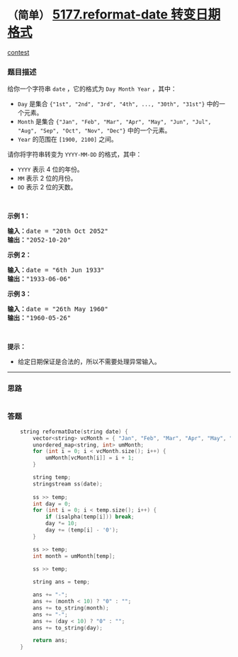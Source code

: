 # `（简单）` [5177.reformat-date 转变日期格式](https://leetcode-cn.com/problems/reformat-date/)

[contest](https://leetcode-cn.com/contest/biweekly-contest-30/problems/reformat-date/)

### 题目描述
<p>给你一个字符串&nbsp;<code>date</code>&nbsp;，它的格式为&nbsp;<code>Day Month Year</code>&nbsp;，其中：</p>

<ul>
	<li><code>Day</code>&nbsp;是集合&nbsp;<code>{"1st", "2nd", "3rd", "4th", ..., "30th", "31st"}</code>&nbsp;中的一个元素。</li>
	<li><code>Month</code>&nbsp;是集合&nbsp;<code>{"Jan", "Feb", "Mar", "Apr", "May", "Jun", "Jul", "Aug", "Sep", "Oct", "Nov", "Dec"}</code>&nbsp;中的一个元素。</li>
	<li><code>Year</code>&nbsp;的范围在 ​<code>[1900, 2100]</code>&nbsp;之间。</li>
</ul>

<p>请你将字符串转变为&nbsp;<code>YYYY-MM-DD</code>&nbsp;的格式，其中：</p>

<ul>
	<li><code>YYYY</code>&nbsp;表示 4 位的年份。</li>
	<li><code>MM</code>&nbsp;表示 2 位的月份。</li>
	<li><code>DD</code>&nbsp;表示 2 位的天数。</li>
</ul>

<p>&nbsp;</p>

<p><strong>示例 1：</strong></p>

<pre><strong>输入：</strong>date = "20th Oct 2052"
<strong>输出：</strong>"2052-10-20"
</pre>

<p><strong>示例 2：</strong></p>

<pre><strong>输入：</strong>date = "6th Jun 1933"
<strong>输出：</strong>"1933-06-06"
</pre>

<p><strong>示例 3：</strong></p>

<pre><strong>输入：</strong>date = "26th May 1960"
<strong>输出：</strong>"1960-05-26"
</pre>

<p>&nbsp;</p>

<p><strong>提示：</strong></p>

<ul>
	<li>给定日期保证是合法的，所以不需要处理异常输入。</li>
</ul>



---
### 思路
```
```



### 答题
``` C++
    string reformatDate(string date) {
        vector<string> vcMonth = { "Jan", "Feb", "Mar", "Apr", "May", "Jun", "Jul", "Aug", "Sep", "Oct", "Nov", "Dec" };
        unordered_map<string, int> umMonth;
        for (int i = 0; i < vcMonth.size(); i++) {
            umMonth[vcMonth[i]] = i + 1;
        }

        string temp;
        stringstream ss(date);
        
        ss >> temp;
        int day = 0;
        for (int i = 0; i < temp.size(); i++) {
            if (isalpha(temp[i])) break;
            day *= 10;
            day += (temp[i] - '0');
        }

        ss >> temp;
        int month = umMonth[temp];
        
        ss >> temp;

        string ans = temp;

        ans += "-";
        ans += (month < 10) ? "0" : "";
        ans += to_string(month);
        ans += "-";
        ans += (day < 10) ? "0" : "";
        ans += to_string(day);

        return ans;
    }
```




